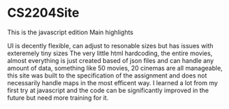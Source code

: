 # CS2204Site
This is the javascript edition
Main highlights

UI is decently flexible, can adjust to resonable sizes but has issues with exteremely tiny sizes
The very little html hardcoding, the entire movies, almost everything is just created based of json files and can handle any amount of data, something like 50 movies, 20 cinemas are all manageable, this site was built to the specification of the assignment and does not necessarily handle maps in the most efficent way. 
I learned a lot from my first try at javascript and the code can be significantly improved in the future but need more training for it.
